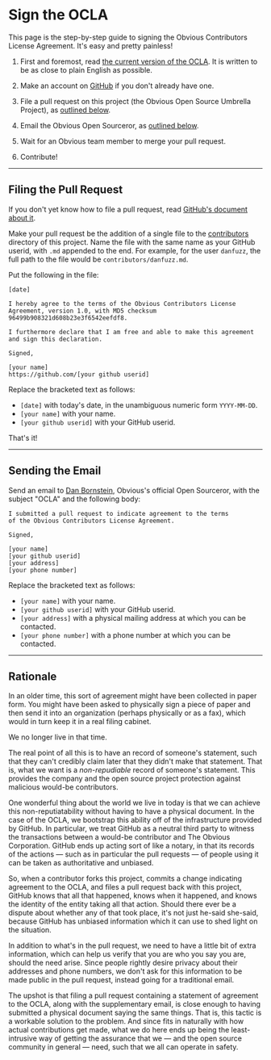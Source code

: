 Sign the OCLA
=============

This page is the step-by-step guide to signing the Obvious
Contributors License Agreement. It's easy and pretty painless!

1. First and foremost, read [the current version of the
   OCLA](ocla-1.0.md). It is written to be as close to plain
   English as possible.

2. Make an account on [GitHub](https://github.com/) if you don't already
   have one.

3. File a pull request on this project (the Obvious Open Source
   Umbrella Project), as [outlined below](#filing-the-pull-request).

4. Email the Obvious Open Sourceror, as [outlined below](#sending-the-email).

5. Wait for an Obvious team member to merge your pull request.

6. Contribute!

* * * * * * * * * * * * * * * * * * * * * * * * * * * * * * * *

Filing the Pull Request
-----------------------

If you don't yet know how to file a pull request, read [GitHub's
document about it](https://help.github.com/articles/using-pull-requests).

Make your pull request be the addition of a single file to the
[contributors](contributors) directory of this project. Name the file
with the same name as your GitHub userid, with `.md` appended to the
end. For example, for the user `danfuzz`, the full path to the file
would be `contributors/danfuzz.md`.

Put the following in the file:

```
[date]

I hereby agree to the terms of the Obvious Contributors License
Agreement, version 1.0, with MD5 checksum
96499b908321d608b23e3f6542eefdf8.

I furthermore declare that I am free and able to make this agreement
and sign this declaration.

Signed,

[your name]
https://github.com/[your github userid]
```

Replace the bracketed text as follows:

* `[date]` with today's date, in the unambiguous numeric form `YYYY-MM-DD`.
* `[your name]` with your name.
* `[your github userid]` with your GitHub userid.

That's it!

* * * * * * * * * * * * * * * * * * * * * * * * * * * * * * * *

Sending the Email
-----------------

Send an email to [Dan Bornstein](mailto:danfuzz@obvious.com),
Obvious's official Open Sourceror, with the subject "OCLA" and
the following body:

```
I submitted a pull request to indicate agreement to the terms
of the Obvious Contributors License Agreement.

Signed,

[your name]
[your github userid]
[your address]
[your phone number]
```

Replace the bracketed text as follows:

* `[your name]` with your name.
* `[your github userid]` with your GitHub userid.
* `[your address]` with a physical mailing address at which you can be
  contacted.
* `[your phone number]` with a phone number at which you can be contacted.

* * * * * * * * * * * * * * * * * * * * * * * * * * * * * * * *

Rationale
---------

In an older time, this sort of agreement might have been collected
in paper form. You might have been asked to physically sign a piece
of paper and then send it into an organization (perhaps physically
or as a fax), which would in turn keep it in a real filing cabinet.

We no longer live in that time.

The real point of all this is to have an record of someone's
statement, such that they can't credibly claim later that they didn't
make that statement. That is, what we want is a *non-repudiable*
record of someone's statement. This provides the company and the open
source project protection against malicious would-be contributors.

One wonderful thing about the world we live in today is that we can
achieve this non-reputiatability without having to have a physical
document. In the case of the OCLA, we bootstrap this ability off of
the infrastructure provided by GitHub. In particular, we treat GitHub
as a neutral third party to witness the transactions between a
would-be contributor and The Obvious Corporation. GitHub ends up
acting sort of like a notary, in that its records of the actions
&mdash; such as in particular the pull requests &mdash; of people
using it can be taken as authoritative and unbiased.

So, when a contributor forks this project, commits a change indicating
agreement to the OCLA, and files a pull request back with this project,
GitHub knows that all that happened, knows when it happened, and knows
the identity of the entity taking all that action. Should there ever
be a dispute about whether any of that took place, it's not just
he-said she-said, because GitHub has unbiased information which it can
use to shed light on the situation.

In addition to what's in the pull request, we need to have a little
bit of extra information, which can help us verify that you are who
you say you are, should the need arise. Since people rightly desire
privacy about their addresses and phone numbers, we don't ask for
this information to be made public in the pull request, instead going
for a traditional email.

The upshot is that filing a pull request containing a statement of
agreement to the OCLA, along with the supplementary email, is close
enough to having submitted a physical document saying the same
things. That is, this tactic is a workable solution to the problem. And
since fits in naturally with how actual contributions get made, what
we do here ends up being the least-intrusive way of getting the
assurance that we &mdash; and the open source community in general
&mdash; need, such that we all can operate in safety.

